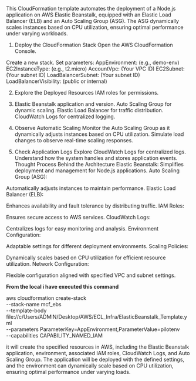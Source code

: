 This CloudFormation template automates the deployment of a Node.js application on AWS Elastic Beanstalk, equipped with an Elastic Load Balancer (ELB) and an Auto Scaling Group (ASG). The ASG dynamically scales instances based on CPU utilization, ensuring optimal performance under varying workloads.

1. Deploy the CloudFormation Stack
Open the AWS CloudFormation Console.

Create a new stack.
Set parameters:
AppEnvironment: (e.g., demo-env)
EC2InstanceType: (e.g., t2.micro)
AccountVpc: (Your VPC ID)
EC2Subnet: (Your subnet ID)
LoadBalancerSubnet: (Your subnet ID)
LoadBalancerVisibility: (public or internal)


2. Explore the Deployed Resources
IAM roles for permissions.
3. Elastic Beanstalk application and version.
Auto Scaling Group for dynamic scaling.
Elastic Load Balancer for traffic distribution.
CloudWatch Logs for centralized logging.

4. Observe Automatic Scaling
Monitor the Auto Scaling Group as it dynamically adjusts instances based on CPU utilization.
Simulate load changes to observe real-time scaling responses.

6. Check Application Logs
Explore CloudWatch Logs for centralized logs.
Understand how the system handles and stores application events.
Thought Process Behind the Architecture
Elastic Beanstalk:
Simplifies deployment and management for Node.js applications.
Auto Scaling Group (ASG):

Automatically adjusts instances to maintain performance.
Elastic Load Balancer (ELB):

Enhances availability and fault tolerance by distributing traffic.
IAM Roles:

Ensures secure access to AWS services.
CloudWatch Logs:

Centralizes logs for easy monitoring and analysis.
Environment Configuration:

Adaptable settings for different deployment environments.
Scaling Policies:

Dynamically scales based on CPU utilization for efficient resource utilization.
Network Configuration:

Flexible configuration aligned with specified VPC and subnet settings.

**From the local i have executed this command**

aws cloudformation create-stack \
--stack-name mcf_ebs \
--template-body file://c/Users/ADMIN/Desktop/AWS/ECL_Infra/ElasticBeanstalk_Template.yml\
--parameters ParameterKey=AppEnvironment,ParameterValue=pilotenv \
--capabilities CAPABILITY_NAMED_IAM

 
 it will create the specified resources in AWS, including the Elastic Beanstalk application, environment, associated IAM roles, CloudWatch Logs, and Auto Scaling Group. The application will be deployed with the defined settings, and the environment can dynamically scale based on CPU utilization, ensuring optimal performance under varying loads.

